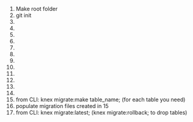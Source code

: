 1. Make root folder
2. git init
3. 
4. 
5. 
6. 
7. 
8. 
9. 
10. 
11. 
12. 
13. 
14. 
15. from CLI: knex migrate:make table_name; (for each table you need)
16. populate migration files created in 15
17. from CLI: knex migrate:latest; (knex migrate:rollback; to drop tables)